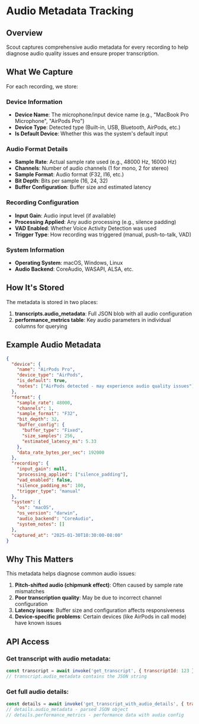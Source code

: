 # Audio Metadata Tracking

## Overview

Scout captures comprehensive audio metadata for every recording to help diagnose audio quality issues and ensure proper transcription.

## What We Capture

For each recording, we store:

### Device Information
- **Device Name**: The microphone/input device name (e.g., "MacBook Pro Microphone", "AirPods Pro")
- **Device Type**: Detected type (Built-in, USB, Bluetooth, AirPods, etc.)
- **Is Default Device**: Whether this was the system's default input

### Audio Format Details
- **Sample Rate**: Actual sample rate used (e.g., 48000 Hz, 16000 Hz)
- **Channels**: Number of audio channels (1 for mono, 2 for stereo)
- **Sample Format**: Audio format (F32, I16, etc.)
- **Bit Depth**: Bits per sample (16, 24, 32)
- **Buffer Configuration**: Buffer size and estimated latency

### Recording Configuration
- **Input Gain**: Audio input level (if available)
- **Processing Applied**: Any audio processing (e.g., silence padding)
- **VAD Enabled**: Whether Voice Activity Detection was used
- **Trigger Type**: How recording was triggered (manual, push-to-talk, VAD)

### System Information
- **Operating System**: macOS, Windows, Linux
- **Audio Backend**: CoreAudio, WASAPI, ALSA, etc.

## How It's Stored

The metadata is stored in two places:

1. **transcripts.audio_metadata**: Full JSON blob with all audio configuration
2. **performance_metrics table**: Key audio parameters in individual columns for querying

## Example Audio Metadata

```json
{
  "device": {
    "name": "AirPods Pro",
    "device_type": "AirPods",
    "is_default": true,
    "notes": ["AirPods detected - may experience audio quality issues"]
  },
  "format": {
    "sample_rate": 48000,
    "channels": 1,
    "sample_format": "F32",
    "bit_depth": 32,
    "buffer_config": {
      "buffer_type": "Fixed",
      "size_samples": 256,
      "estimated_latency_ms": 5.33
    },
    "data_rate_bytes_per_sec": 192000
  },
  "recording": {
    "input_gain": null,
    "processing_applied": ["silence_padding"],
    "vad_enabled": false,
    "silence_padding_ms": 100,
    "trigger_type": "manual"
  },
  "system": {
    "os": "macOS",
    "os_version": "darwin",
    "audio_backend": "CoreAudio",
    "system_notes": []
  },
  "captured_at": "2025-01-30T10:30:00-08:00"
}
```

## Why This Matters

This metadata helps diagnose common audio issues:

1. **Pitch-shifted audio (chipmunk effect)**: Often caused by sample rate mismatches
2. **Poor transcription quality**: May be due to incorrect channel configuration
3. **Latency issues**: Buffer size and configuration affects responsiveness
4. **Device-specific problems**: Certain devices (like AirPods in call mode) have known issues

## API Access

### Get transcript with audio metadata:
```javascript
const transcript = await invoke('get_transcript', { transcriptId: 123 });
// transcript.audio_metadata contains the JSON string
```

### Get full audio details:
```javascript
const details = await invoke('get_transcript_with_audio_details', { transcriptId: 123 });
// details.audio_metadata - parsed JSON object
// details.performance_metrics - performance data with audio config
```